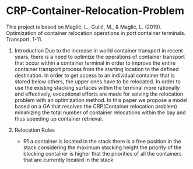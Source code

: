 # CRP-Container-Relocation-Problem
 
This project is based on Maglić, L., Gulić, M., & Maglić, L. (2019). Optimization of container relocation operations in port container terminals. Transport, 1-11.

1. Introduction
Due to the increase in world container transport in recent years, there is a need to optimize the operations of container transport that occur within a container terminal in order to improve the entire container transport process from the starting location to the defined destination. In order to get access to an individual container that is stored below others, the upper ones have to be relocated. In order to use the existing stacking surfaces within the terminal more rationally and effectively, exceptional efforts are made for solving the relocation problem with an optimization method. In this paper we propose a model based on a GA that resolves the CRP(Container relocation problem) minimizing the total number of container relocations within the bay and thus speeding up container retrieval.

2. Relocation Rules
   - R1
     a container is located in the stack
     there is a free position in the stack considering the maximum stacking height
     the priority of the blocking container is higher that the priorities of all the containers that are currently located in the stack
